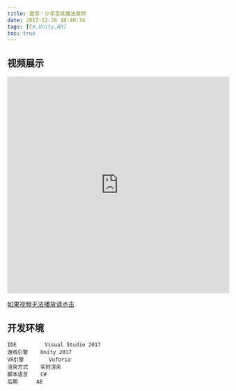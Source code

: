 ```yaml
---
title: 震惊！少年苦练魔法竟然
date: 2017-12-26 18:40:34
tags: [C#,Unity,AR]
toc: true
---
```


## 视频展示
<iframe height=498 width=510 src='http://player.youku.com/embed/XMzI2NDQ4NzkzMg==' frameborder=0 'allowfullscreen'></iframe>

[如果视频无法播放请点击](http://v.youku.com/v_show/id_XMzI2NDQ4NzkzMg==.html?spm=a2h0k.8191407.0.0&from=s1.8-1-1.2)
## 开发环境

	IDE 		Visual Studio 2017
	游戏引擎 	Unity 2017
	VR引擎		Vuforia
	渲染方式	实时渲染
	脚本语言	C#
	后期		AE